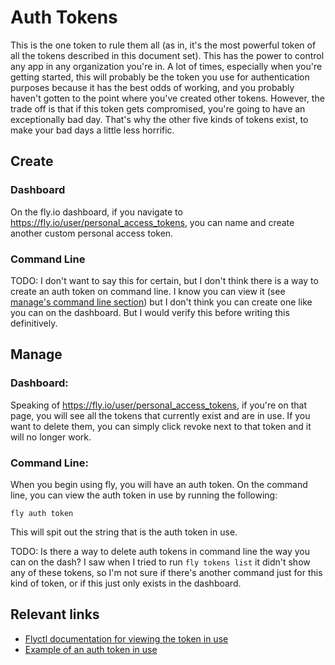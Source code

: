 # Auth Tokens

This is the one token to rule them all (as in, it's the most powerful token of all the tokens described in this document set). This has the power to control any app in any organization you're in. A lot of times, especially when you're getting started, this will probably be the token you use for authentication purposes because it has the best odds of working, and you probably haven't gotten to the point where you've created other tokens. However, the trade off is that if this token gets compromised, you're going to have an exceptionally bad day. That's why the other five kinds of tokens exist, to make your bad days a little less horrific.

## Create

### Dashboard

On the fly.io dashboard, if you navigate to https://fly.io/user/personal_access_tokens, you can name and create another custom personal access token. 

### Command Line

TODO: I don't want to say this for certain, but I don't think there is a way to create an auth token on command line. I know you can view it (see [manage's command line section](#command-line-1)) but I don't think you can create one like you can on the dashboard. But I would verify this before writing this definitively.

## Manage

### Dashboard:

Speaking of https://fly.io/user/personal_access_tokens, if you're on that page, you will see all the tokens that currently exist and are in use. If you want to delete them, you can simply click revoke next to that token and it will no longer work.


### Command Line:

When you begin using fly, you will have an auth token. On the command line, you can view the auth token in use by running the following:

```
fly auth token
```

This will spit out the string that is the auth token in use.

TODO: Is there a way to delete auth tokens in command line the way you can on the dash? I saw when I tried to run `fly tokens list` it didn't show any of these tokens, so I'm not sure if there's another command just for this kind of token, or if this just only exists in the dashboard.

## Relevant links

- [Flyctl documentation for viewing the token in use](https://fly.io/docs/flyctl/auth-token/)
- [Example of an auth token in use](https://fly.io/docs/machines/api/working-with-machines-api/#environment-setup)

